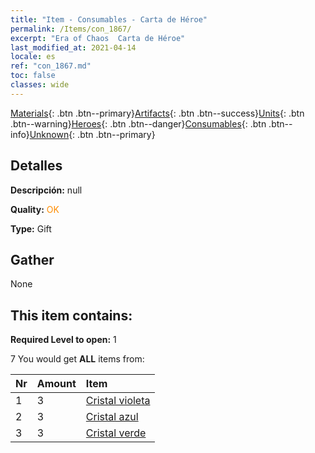```yaml
---
title: "Item - Consumables - Carta de Héroe"
permalink: /Items/con_1867/
excerpt: "Era of Chaos  Carta de Héroe"
last_modified_at: 2021-04-14
locale: es
ref: "con_1867.md"
toc: false
classes: wide
---
```

 [Materials](/es/Items/){: .btn .btn--primary}[Artifacts](/es/Items/Artifacts/){: .btn .btn--success}[Units](/es/Items/Units/){: .btn .btn--warning}[Heroes](/es/Items/Heroes/){: .btn .btn--danger}[Consumables](/es/Items/Consumables/){: .btn .btn--info}[Unknown](/es/Items/Unknown/){: .btn .btn--primary}

## Detalles
 **Descripción:** null

 **Quality:** <span style="color: #FF8C00">OK</span>

 **Type:** Gift

## Gather

  None

## This item contains:

 **Required Level to open:** 1

 7 You would get **ALL** items  from:

  | Nr | Amount |     Item    |
  |:---|:-------|:------------|
  | 1 | 3 | [Cristal violeta](/es/Items/con_720/) | 
  | 2 | 3 | [Cristal azul](/es/Items/con_716/) | 
  | 3 | 3 | [Cristal verde](/es/Items/con_711/) | 
